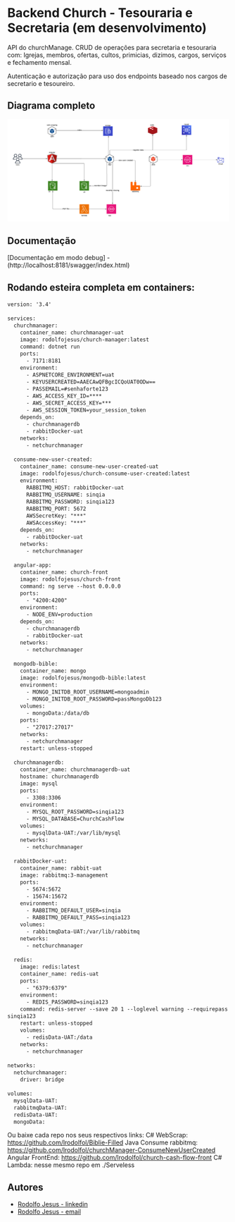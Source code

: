 # Backend Church - Tesouraria e Secretaria (em desenvolvimento)

API do churchManage. CRUD de operações para secretaria e tesouraria com:
Igrejas, membros, ofertas, cultos, primicias, dizimos, cargos, serviços e fechamento mensal.

Autenticação e autorização para uso dos endpoints baseado nos cargos de secretario e tesoureiro.


## Diagrama completo
![Diagrama](https://raw.githubusercontent.com/lrodolfol/church-cash-flow/refs/heads/main/Registration/diagrama.png)


## Documentação
[Documentação em modo debug] - (http://localhost:8181/swagger/index.html)

## Rodando esteira completa em containers: 
```
version: '3.4'

services:
  churchmanager:
    container_name: churchmanager-uat
    image: rodolfojesus/church-manager:latest
    command: dotnet run
    ports:
      - 7171:8181
    environment:
      - ASPNETCORE_ENVIRONMENT=uat
      - KEYUSERCREATED=AAECAwQFBgcICQoUAT0ODw==
      - PASSEMAIL=#senhaforte123
      - AWS_ACCESS_KEY_ID=****
      - AWS_SECRET_ACCESS_KEY=***
      - AWS_SESSION_TOKEN=your_session_token
    depends_on:
      - churchmanagerdb
      - rabbitDocker-uat
    networks:
      - netchurchmanager

  consume-new-user-created:
    container_name: consume-new-user-created-uat
    image: rodolfojesus/church-consume-user-created:latest
    environment:
      RABBITMQ_HOST: rabbitDocker-uat
      RABBITMQ_USERNAME: sinqia
      RABBITMQ_PASSWORD: sinqia123
      RABBITMQ_PORT: 5672
      AWSSecretKey: "***"
      AWSAccessKey: "***"
    depends_on:
      - rabbitDocker-uat
    networks:
      - netchurchmanager

  angular-app:
    container_name: church-front
    image: rodolfojesus/church-front
    command: ng serve --host 0.0.0.0
    ports:
      - "4200:4200"
    environment:
      - NODE_ENV=production
    depends_on:
      - churchmanagerdb
      - rabbitDocker-uat
    networks:
      - netchurchmanager
      
  mongodb-bible:
    container_name: mongo
    image: rodolfojesus/mongodb-bible:latest
    environment:
      - MONGO_INITDB_ROOT_USERNAME=mongoadmin
      - MONGO_INITDB_ROOT_PASSWORD=passMongoDb123
    volumes:
      - mongoData:/data/db
    ports:
      - "27017:27017"
    networks:
      - netchurchmanager
    restart: unless-stopped

  churchmanagerdb:
    container_name: churchmanagerdb-uat
    hostname: churchmanagerdb
    image: mysql
    ports:
      - 3308:3306
    environment:
      - MYSQL_ROOT_PASSWORD=sinqia123
      - MYSQL_DATABASE=ChurchCashFlow
    volumes:
      - mysqlData-UAT:/var/lib/mysql
    networks:
      - netchurchmanager

  rabbitDocker-uat:
    container_name: rabbit-uat
    image: rabbitmq:3-management
    ports:
      - 5674:5672
      - 15674:15672
    environment:
      - RABBITMQ_DEFAULT_USER=sinqia
      - RABBITMQ_DEFAULT_PASS=sinqia123
    volumes:
      - rabbitmqData-UAT:/var/lib/rabbitmq
    networks:
      - netchurchmanager

  redis:
    image: redis:latest
    container_name: redis-uat
    ports:
      - "6379:6379"
    environment:
      - REDIS_PASSWORD=sinqia123
    command: redis-server --save 20 1 --loglevel warning --requirepass sinqia123
    restart: unless-stopped
    volumes:
      - redisData-UAT:/data
    networks:
      - netchurchmanager

networks:
  netchurchmanager:
    driver: bridge

volumes:
  mysqlData-UAT:
  rabbitmqData-UAT:
  redisData-UAT:
  mongoData:

```
Ou baixe cada repo nos seus respectivos links: 
C# WebScrap: https://github.com/lrodolfol/Biblie-Filled
Java Consume rabbitmq: https://github.com/lrodolfol/churchManager-ConsumeNewUserCreated
Angular FrontEnd: https://github.com/lrodolfol/church-cash-flow-front
C# Lambda: nesse mesmo repo em ./Serveless


## Autores
- [Rodolfo Jesus - linkedin](https://www.linkedin.com/in/rodolfojesus/)
- [Rodolfo Jesus - email](rodolfo0ti@gmail.com)

